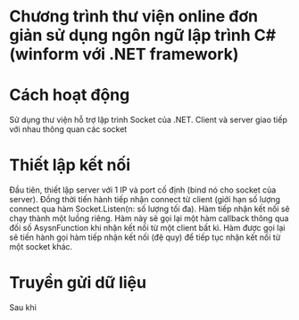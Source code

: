 # Chương trình thư viện online đơn giản sử dụng ngôn ngữ lập trình C# (winform với .NET framework)
# Cách hoạt động
Sử dụng thư viện hỗ trợ lập trình Socket của .NET. Client và server giao tiếp với nhau thông quan các socket
# Thiết lập kết nối 
Đầu tiên, thiết lập server với 1 IP và port cố định (bind nó cho socket của server). Đồng thời tiến hành tiếp nhận connect từ client (giới hạn số lượng connect qua hàm Socket.Listen(n: số lượng tối đa). Hàm tiếp nhận kết nối sẽ chạy thành một luồng riêng. Hàm này sẽ gọi lại một hàm callback thông qua đối số AsysnFunction khi nhận kết nối từ một client bất kì. Hàm được gọi lại sẽ tiến hành gọi hàm tiếp nhận kết nối (đệ quy) để tiếp tục nhận kết nối từ một socket khác.
# Truyền gửi dữ liệu
Sau khi 
